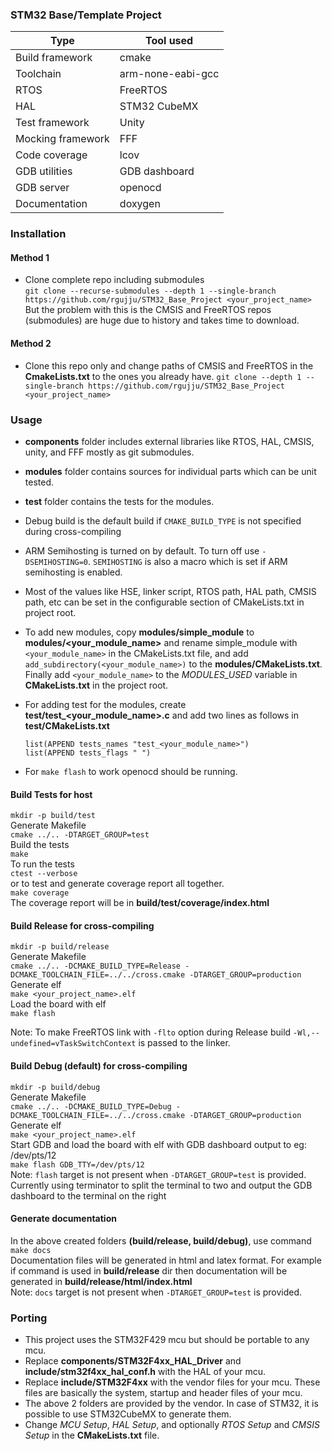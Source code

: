 <!-- {#mainpage} -->
### STM32 Base/Template Project

|    Type    |   Tool used |
| ---------- | ----------- |
| Build framework | cmake |
| Toolchain | arm-none-eabi-gcc |
| RTOS | FreeRTOS |
| HAL  | STM32 CubeMX |
| Test framework | Unity |
| Mocking framework | FFF |
| Code coverage | lcov |
| GDB utilities | GDB dashboard |
| GDB server | openocd |
| Documentation | doxygen |

### Installation
#### Method 1
- Clone complete repo including submodules  
  `git clone --recurse-submodules --depth 1 --single-branch https://github.com/rgujju/STM32_Base_Project <your_project_name>`  
  But the problem with this is the CMSIS and FreeRTOS repos (submodules) are huge due to history and takes time to download.

#### Method 2
- Clone this repo only and change paths of CMSIS and FreeRTOS in the **CmakeLists.txt** to the ones you already have.
  `git clone --depth 1 --single-branch https://github.com/rgujju/STM32_Base_Project <your_project_name>`

### Usage
- **components** folder includes external libraries like RTOS, HAL, CMSIS, unity, and FFF mostly as git submodules.
- **modules** folder contains sources for individual parts which can be unit tested.
- **test** folder contains the tests for the modules.
- Debug build is the default build if ``CMAKE_BUILD_TYPE`` is not specified during cross-compiling  
- ARM Semihosting is turned on by default. To turn off use ``-DSEMIHOSTING=0``. ``SEMIHOSTING`` is also a macro which is set if ARM semihosting is enabled.  
- Most of the values like HSE, linker script, RTOS path, HAL path, CMSIS path, etc can be set in the configurable section of CMakeLists.txt in project root.  
- To add new modules, copy **modules/simple_module** to **modules/<your_module_name>** and rename simple_module with ``<your_module_name>`` in the CMakeLists.txt file, 
  and add ``add_subdirectory(<your_module_name>)`` to the **modules/CMakeLists.txt**.
  Finally add ``<your_module_name>`` to the *MODULES_USED* variable in **CMakeLists.txt** in the project root. 
- For adding test for the modules, create **test/test_<your_module_name>.c** and add two lines as follows in **test/CMakeLists.txt**  

   ```
   list(APPEND tests_names "test_<your_module_name>")
   list(APPEND tests_flags " ")
   ```
- For ``make flash`` to work openocd should be running.

#### Build Tests for host
``mkdir -p build/test``  
Generate Makefile  
``cmake ../.. -DTARGET_GROUP=test``  
Build the tests  
``make``  
To run the tests  
``ctest --verbose``  
or to test and generate coverage report all together.  
``make coverage``  
The coverage report will be in **build/test/coverage/index.html**  

#### Build Release for cross-compiling
``mkdir -p build/release``  
Generate Makefile  
``cmake ../.. -DCMAKE_BUILD_TYPE=Release -DCMAKE_TOOLCHAIN_FILE=../../cross.cmake -DTARGET_GROUP=production``  
Generate elf  
``make <your_project_name>.elf``  
Load the board with elf  
``make flash``  

Note: To make FreeRTOS link with ``-flto`` option during Release build ``-Wl,--undefined=vTaskSwitchContext`` is passed to the linker.  

#### Build Debug (default) for cross-compiling
``mkdir -p build/debug``  
Generate Makefile  
``cmake ../.. -DCMAKE_BUILD_TYPE=Debug -DCMAKE_TOOLCHAIN_FILE=../../cross.cmake -DTARGET_GROUP=production``  
Generate elf  
``make <your_project_name>.elf``  
Start GDB and load the board with elf with GDB dashboard output to eg: /dev/pts/12  
``make flash GDB_TTY=/dev/pts/12``  
Note: ``flash`` target is not present when ``-DTARGET_GROUP=test`` is provided.  
Currently using terminator to split the terminal to two and output the GDB dashboard to the terminal on the right  

#### Generate documentation
In the above created folders **(build/release, build/debug)**, use command  
`make docs`  
Documentation files will be generated in html and latex format. For example if command is used in **build/release** dir then
documentation will be generated in **build/release/html/index.html**  
Note: ``docs`` target is not present when ``-DTARGET_GROUP=test`` is provided.  

### Porting
- This project uses the STM32F429 mcu but should be portable to any mcu.
- Replace **components/STM32F4xx_HAL_Driver** and **include/stm32f4xx_hal_conf.h** with the HAL of your mcu.
- Replace **include/STM32F4xx** with the vendor files for your mcu. These files are basically the system, startup and header files of your mcu.
- The above 2 folders are provided by the vendor. In case of STM32, it is possible to use STM32CubeMX to generate them.
- Change *MCU Setup*, *HAL Setup*, and optionally *RTOS Setup* and *CMSIS Setup* in the **CMakeLists.txt** file.

